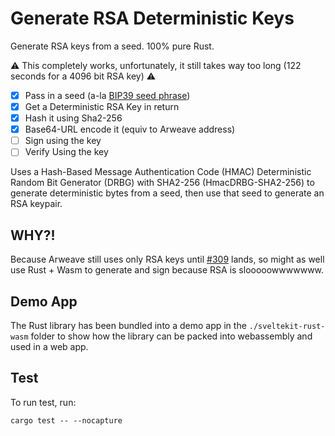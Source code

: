 # Generate RSA Deterministic Keys

Generate RSA keys from a seed. 100% pure Rust.

⚠️ This completely works, unfortunately, it still takes way too long (122 seconds for a 4096 bit RSA key) ⚠️

-   [x] Pass in a seed (a-la [BIP39 seed phrase](https://github.com/bitcoin/bips/blob/master/bip-0039.mediawiki))
-   [x] Get a Deterministic RSA Key in return
-   [x] Hash it using Sha2-256
-   [x] Base64-URL encode it (equiv to Arweave address)
-   [ ] Sign using the key
-   [ ] Verify Using the key

Uses a Hash-Based Message Authentication Code (HMAC) Deterministic Random Bit Generator (DRBG) with SHA2-256 (HmacDRBG-SHA2-256) to generate deterministic bytes from a seed, then use that seed to generate an RSA keypair.

## WHY?!

Because Arweave still uses only RSA keys until [#309](https://github.com/ArweaveTeam/arweave/pull/309) lands, so might as well use Rust + Wasm to generate and sign because RSA is slooooowwwwwww.

## Demo App

The Rust library has been bundled into a demo app in the `./sveltekit-rust-wasm` folder to show how the library can be packed into webassembly and used in a web app.

## Test

To run test, run:

```cli
cargo test -- --nocapture
```
